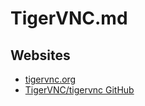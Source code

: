 # TigerVNC.md

## Websites

* [tigervnc.org](https://tigervnc.org/)
* [TigerVNC/tigervnc GitHub](https://github.com/TigerVNC/tigervnc)
